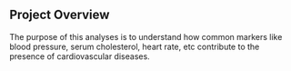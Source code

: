 ## Project Overview
The purpose of this analyses is to understand how common markers like blood pressure, serum cholesterol, heart rate, etc contribute to the presence of cardiovascular diseases. 
